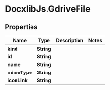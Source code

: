 # DocxlibJs.GdriveFile

## Properties

Name | Type | Description | Notes
------------ | ------------- | ------------- | -------------
**kind** | **String** |  | 
**id** | **String** |  | 
**name** | **String** |  | 
**mimeType** | **String** |  | 
**iconLink** | **String** |  | 


